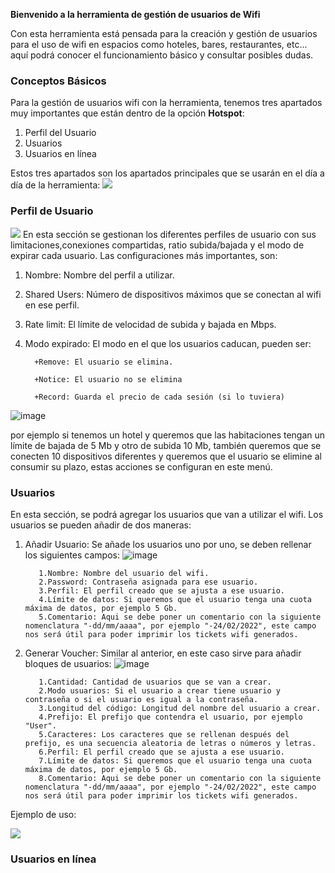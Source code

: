**Bienvenido a la herramienta de gestión de usuarios de Wifi**

Con esta herramienta está pensada para la creación y gestión de usuarios para el uso de wifi en espacios como hoteles, bares, restaurantes, etc... aquí podrá conocer el funcionamiento básico y consultar posibles dudas.

### Conceptos Básicos

Para la gestión de usuarios wifi con la herramienta, tenemos tres apartados muy importantes que están dentro de la opción **Hotspot**:
1. Perfil del Usuario
2. Usuarios
3. Usuarios en línea

Estos tres apartados son los apartados principales que se usarán en el día a día de la herramienta:
![](https://raw.githubusercontent.com/aferez146/Gestion-HotSpot/gh-pages/gif_tablero.gif)

### Perfil de Usuario
![](https://raw.githubusercontent.com/aferez146/Gestion-HotSpot/gh-pages/gif_2.gif)
En esta sección se gestionan los diferentes perfiles de usuario con sus limitaciones,conexiones compartidas, ratio subida/bajada y el modo de expirar cada usuario. Las configuraciones más importantes, son:
1.  Nombre: Nombre del perfil a utilizar.
2.  Shared Users: Número de dispositivos máximos que se conectan al wifi en ese perfil.
3.  Rate limit: El límite de velocidad de subida y bajada en Mbps.
4.  Modo expirado: El modo en el que los usuarios caducan, pueden ser:

          +Remove: El usuario se elimina.
          
          +Notice: El usuario no se elimina
          
          +Record: Guarda el precio de cada sesión (si lo tuviera)
          

![image](https://raw.githubusercontent.com/aferez146/Gestion-HotSpot/gh-pages/perfil_usuario.PNG "Perfil_Usuarios")

por ejemplo si tenemos un hotel y queremos que las habitaciones tengan un límite de bajada de 5 Mb y otro de subida 10 Mb, también queremos que se conecten 10 dispositivos diferentes y queremos que el usuario se elimine al consumir su plazo, estas acciones se configuran en este menú. 

### Usuarios

En esta sección, se podrá agregar los usuarios que van a utilizar el wifi. Los usuarios se pueden añadir de dos maneras:
1. Añadir Usuario: Se añade los usuarios uno por uno, se deben rellenar los siguientes campos:
![image](https://raw.githubusercontent.com/aferez146/Gestion-HotSpot/gh-pages/ad_usser.PNG "Add_user")

          1.Nombre: Nombre del usuario del wifi.
          2.Password: Contraseña asignada para ese usuario.
          3.Perfil: El perfil creado que se ajusta a ese usuario.
          4.Límite de datos: Si queremos que el usuario tenga una cuota máxima de datos, por ejemplo 5 Gb.
          5.Comentario: Aqui se debe poner un comentario con la siguiente nomenclatura "-dd/mm/aaaa", por ejemplo "-24/02/2022", este campo nos será útil para poder imprimir los tickets wifi generados.
          
2. Generar Voucher: Similar al anterior, en este caso sirve para añadir bloques de usuarios:
![image](https://raw.githubusercontent.com/aferez146/Gestion-HotSpot/gh-pages/ad_voucher.PNG "Add_voucher")

          1.Cantidad: Cantidad de usuarios que se van a crear.
          2.Modo usuarios: Si el usuario a crear tiene usuario y contraseña o si el usuario es igual a la contraseña.
          3.Longitud del código: Longitud del nombre del usuario a crear.
          4.Prefijo: El prefijo que contendra el usuario, por ejemplo "User".
          5.Caracteres: Los caracteres que se rellenan después del prefijo, es una secuencia aleatoria de letras o números y letras.
          6.Perfil: El perfil creado que se ajusta a ese usuario.
          7.Límite de datos: Si queremos que el usuario tenga una cuota máxima de datos, por ejemplo 5 Gb.
          8.Comentario: Aqui se debe poner un comentario con la siguiente nomenclatura "-dd/mm/aaaa", por ejemplo "-24/02/2022", este campo nos será útil para poder imprimir los tickets wifi generados.

Ejemplo de uso:


![](https://github.com/aferez146/Gestion-HotSpot/blob/gh-pages/gif5.gif?raw=true.gif)



### Usuarios en línea

